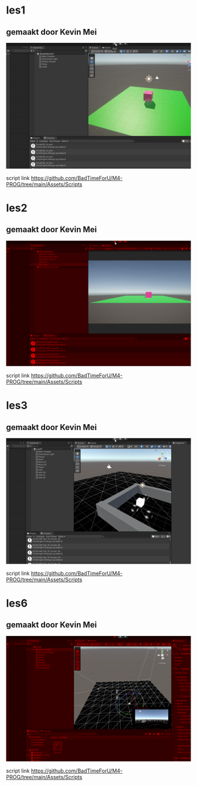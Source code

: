 # les1

## gemaakt door Kevin Mei

![voorbeeld gifje](image/les1.gif)

script link https://github.com/BadTimeForU/M4-PROG/tree/main/Assets/Scripts

# les2

## gemaakt door Kevin Mei

![voorbeeld gifje](image/les2.gif)

script link https://github.com/BadTimeForU/M4-PROG/tree/main/Assets/Scripts

# les3

## gemaakt door Kevin Mei

![voorbeeld gifje](image/les3.gif)

script link https://github.com/BadTimeForU/M4-PROG/tree/main/Assets/Scripts

# les6

## gemaakt door Kevin Mei

![voorbeeld gifje](image/les6.gif)

script link https://github.com/BadTimeForU/M4-PROG/tree/main/Assets/Scripts

